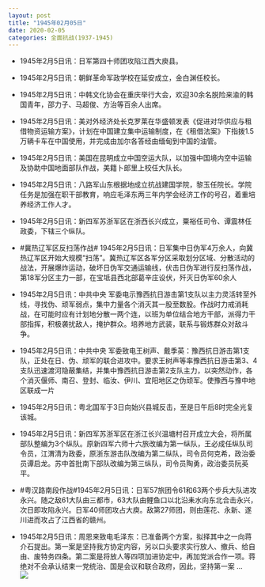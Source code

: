 ```yaml
---
layout: post
title: "1945年02月05日"
date: 2020-02-05
categories: 全面抗战(1937-1945)
---
```


<meta name="referrer" content="no-referrer" />

- 1945年2月5日讯：日军第四十师团攻陷江西大庾县。 

- 1945年2月5日讯：朝鲜革命军政学校在延安成立，金白渊任校长。 

- 1945年2月5日讯：中韩文化协会在重庆举行大会，欢迎30余名脱险来渝的韩国青年，邵力子、马超俊、方治等百余人出席。 

- 1945年2月5日讯：美对外经济处长克罗莱在华盛顿发表《促进对华供应与租借物资运输方案》，计划在中国建立集中运输制度，在《租借法案》下指拨1.5万辆卡车在中国使用，并完成由加尔各答经由缅甸到中国的油管。 

- 1945年2月5日讯：美国在昆明成立中国空运大队，以加强中国境内空中运输及协助中国地面部队作战，美籍卜郎里上校任大队长。 

- 1945年2月5日讯：八路军山东根据地成立抗战建国学院，黎玉任院长。学院任务是加强在职干部教育，响应毛泽东两三年内学会经济工作的号召，着重培养经济工作人才。 

- 1945年2月5日讯：新四军苏浙军区在浙西长兴成立，粟裕任司令、谭震林任政委，下辖三个纵队。 

- #冀热辽军区反扫荡作战# 1945年2月5日讯：日军集中日伪军4万余人，向冀热辽军区开始大规模“扫荡”。冀热辽军区各军分区采取划分区域、分散活动的战法，开展爆炸运动，破坏日伪军交通运输线，伏击日伪军进行反扫荡作战，第18军分区主力一部，在宝坻县西北部葛辛庄设伏，歼灭日伪军60余人 

- 1945年2月5日讯：中共中央 军委电示豫西抗日游击第1支队以主力灵活转至外线，寻找伪、顽军弱点，集中力量各个消灭其一股至数股。作战时力戒消耗战，在可能时应有计划地分散一两个连，以班为单位结合地方干部，派得力干部指挥，积极袭扰敌人，掩护群众。培养地方武装，联系与锻炼群众对敌斗争。 

- 1945年2月5日讯：中共中央 军委致电王树声、戴季英：豫西抗日游击第1支队，正处在日、伪、顽军的联合进攻中。要求王树声等率豫西抗日游击第3、4支队迅速渡河隐蔽集结，并集中豫西抗日游击第2支队主力，以突然动作，各个消灭偃师、南召、登封、临汝、伊川、宜阳地区之伪顽军。使豫西与豫中地区联成一片 

- 1945年2月5日讯：粤北国军于3日向始兴县城反击，至是日午后8时完全光复该城。 

- 1945年2月5日讯：新四军苏浙军区在浙江长兴温塘村召开成立大会，将所属部队整编为3个纵队。原新四军六师十六旅改编为第一纵队，王必成任纵队司令员，江渭清为政委，原浙东游击队改编为第二纵队，司令员何克希，政治委员谭启龙。苏中首批南下部队改编为第三纵队，司令员陶勇，政治委员阮英平。 

- #粤汉路南段作战#1945年2月5日讯：日军57旅团令61和63两个步兵大队进攻永兴。随之敌61大队由三都市，63大队由鲤鱼口以北沿耒水向东北合击永兴，次日即攻陷永兴。日军40师团攻占大庾。敌第27师团，则由莲花、永新、遂川进而攻占了江西省的赣州。 

- 1945年2月5日讯：周恩来致电毛泽东：已准备两个方案，拟择其中之一向蒋介石提出。第一案是坚持我方协定内容，另以口头要求实行放人、撤兵、给自由、废特务四条。第二案是将放人等四项加进协定中，再加党派合作一项。蒋绝对不会承认结束一党统治、国是会议和联合政府，因此，坚持第一案 ... <br/><img src="https://wx1.sinaimg.cn/large/aca367d8ly1gbl762o2jjj20c80dvjrk.jpg" />

